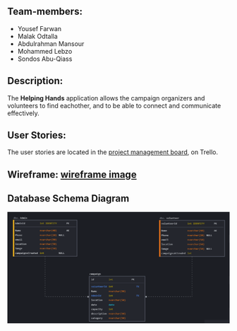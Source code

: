 ## Team-members:
- Yousef Farwan
- Malak Odtalla
- Abdulrahman Mansour
- Mohammed Lebzo
- Sondos Abu-Qiass

## Description:

The **Helping Hands** application allows the campaign organizers and volunteers to find eachother, and to be able to connect and communicate effectively.
## User Stories:
The user stories are located in the [project management board](https://trello.com/b/K1n2wxGo/final-project-helping-hands), on Trello.

## Wireframe: [wireframe image](images/WireFrame.png)

## Database Schema Diagram
![data base](./images/db.png)